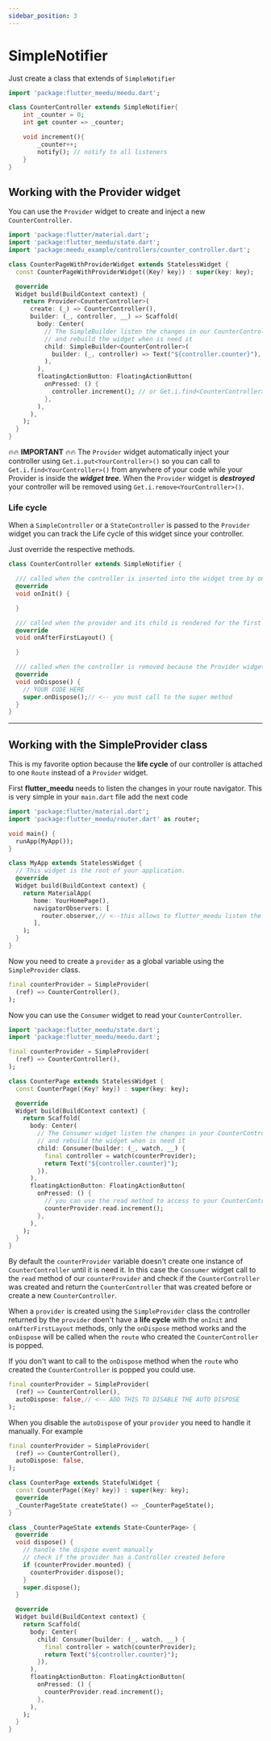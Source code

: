 ```yaml
---
sidebar_position: 3
---
```


# SimpleNotifier

Just create a class that extends of `SimpleNotifier`

```dart
import 'package:flutter_meedu/meedu.dart';

class CounterController extends SimpleNotifier{
    int _counter = 0;
    int get counter => _counter;

    void increment(){
        _counter++;
        notify(); // notify to all listeners
    }
}
```

## Working with the **Provider** widget

You can use the `Provider` widget to create and inject a new `CounterController`.

```dart
import 'package:flutter/material.dart';
import 'package:flutter_meedu/state.dart';
import 'package:meedu_example/controllers/counter_controller.dart';

class CounterPageWithProviderWidget extends StatelessWidget {
  const CounterPageWithProviderWidget({Key? key}) : super(key: key);

  @override
  Widget build(BuildContext context) {
    return Provider<CounterController>(
      create: (_) => CounterController(),
      builder: (_, controller, __) => Scaffold(
        body: Center(
          // The SimpleBuilder listen the changes in our CounterController
          // and rebuild the widget when is need it
          child: SimpleBuilder<CounterController>(
            builder: (_, controller) => Text("${controller.counter}"),
          ),
        ),
        floatingActionButton: FloatingActionButton(
          onPressed: () {
            controller.increment(); // or Get.i.find<CounterController>().increment();
          },
        ),
      ),
    );
  }
}
```

🔥🔥 **IMPORTANT** 🔥🔥 The `Provider` widget automatically inject your controller using `Get.i.put<YourController>()` so you can call to `Get.i.find<YourController>()` from anywhere of your code while your Provider is inside the **_widget tree_**. When the `Provider` widget is **_destroyed_** your controller will be removed using `Get.i.remove<YourController>()`.

### Life cycle

When a `SimpleController` or a `StateController` is passed to the `Provider` widget you can track the Life cycle of this widget since your controller.

Just override the respective methods.

```dart
class CounterController extends SimpleNotifier {

  /// called when the controller is inserted into the widget tree by one Provider
  @override
  void onInit() {

  }

  /// called when the provider and its child is rendered for the first time
  @override
  void onAfterFirstLayout() {

  }

  /// called when the controller is removed because the Provider widget was destroyed
  @override
  void onDispose() {
    // YOUR CODE HERE
    super.onDispose();// <-- you must call to the super method
  }
}
```

---

## Working with the **SimpleProvider** class

This is my favorite option because the **life cycle** of our controller is attached to one `Route` instead of a `Provider` widget.

First **flutter_meedu** needs to listen the changes in your route navigator. This is very simple in your `main.dart` file add the next code

```dart
import 'package:flutter/material.dart';
import 'package:flutter_meedu/router.dart' as router;

void main() {
  runApp(MyApp());
}

class MyApp extends StatelessWidget {
  // This widget is the root of your application.
  @override
  Widget build(BuildContext context) {
    return MaterialApp(    
       home: YourHomePage(),
       navigatorObservers: [
         router.observer,// <--this allows to flutter_meedu listen the changes in your navigator
       ],
    );
  }
}
```

Now you need to create a `provider` as a global variable using the `SimpleProvider` class.

```dart
final counterProvider = SimpleProvider(
  (ref) => CounterController(),
);
```
Now you can use the `Consumer` widget to read your `CounterController`.
```dart
import 'package:flutter_meedu/state.dart';
import 'package:flutter_meedu/meedu.dart';

final counterProvider = SimpleProvider(
  (ref) => CounterController(),
);

class CounterPage extends StatelessWidget {
  const CounterPage({Key? key}) : super(key: key);

  @override
  Widget build(BuildContext context) {
    return Scaffold(
      body: Center(
        // The Consumer widget listen the changes in your CounterController
        // and rebuild the widget when is need it
        child: Consumer(builder: (_, watch, __) {
          final controller = watch(counterProvider);
          return Text("${controller.counter}");
        }),
      ),
      floatingActionButton: FloatingActionButton(
        onPressed: () {
          // you can use the read method to access to your CounterController
          counterProvider.read.increment();
        },
      ),
    );
  }
}
```

By default the `counterProvider` variable doesn't create one instance of `CounterController` until it is need it. In this case the `Consumer`
widget call to the `read` method of our `counterProvider` and check if the `CounterController` was created and return the `CounterController` that was created before or create a new `CounterController`.


When a `provider` is created  using the `SimpleProvider` class the controller returned by the `provider` doen't have a **life cycle** with the 
`onInit` and `onAfterFirstLayout` methods, only the `onDispose` method works and the `onDispose` will be called when the `route` who created the `CounterController` is popped.

If you don't want to call to the `onDispose` method when the `route` who created the `CounterController` is popped you could use.
```dart
final counterProvider = SimpleProvider(
  (ref) => CounterController(),
  autoDispose: false,// <-- ADD THIS TO DISABLE THE AUTO DISPOSE
);
```
When you disable the `autoDispose` of your `provider` you need to handle it manually. For example 
```dart
final counterProvider = SimpleProvider(
  (ref) => CounterController(),
  autoDispose: false,
);

class CounterPage extends StatefulWidget {
  const CounterPage({Key? key}) : super(key: key);
  @override
  _CounterPageState createState() => _CounterPageState();
}

class _CounterPageState extends State<CounterPage> {
  @override
  void dispose() {
    // handle the dispose event manually
    // check if the provider has a Controller created before
    if (counterProvider.mounted) {
      counterProvider.dispose();
    }
    super.dispose();
  }

  @override
  Widget build(BuildContext context) {
    return Scaffold(
      body: Center(
        child: Consumer(builder: (_, watch, __) {
          final controller = watch(counterProvider);
          return Text("${controller.counter}");
        }),
      ),
      floatingActionButton: FloatingActionButton(
        onPressed: () {
          counterProvider.read.increment();
        },
      ),
    );
  }
}
```